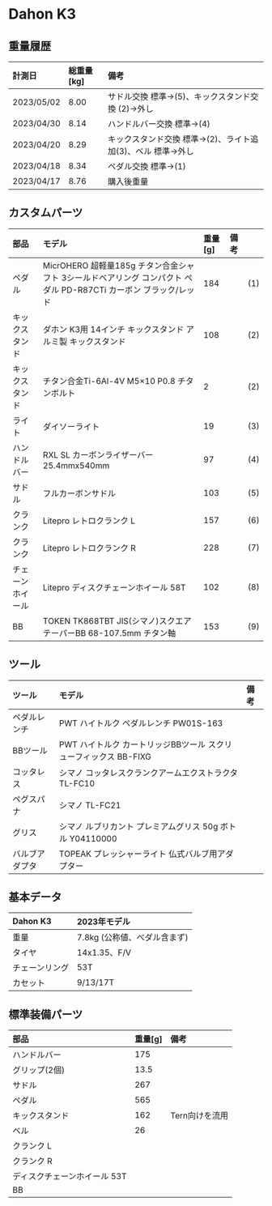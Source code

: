 # Dahon K3

## 重量履歴

|計測日|総重量[kg]|備考|
|:---|:---|:---|
|2023/05/02|8.00|サドル交換 標準→(5)、キックスタンド交換 (2)→外し|
|2023/04/30|8.14|ハンドルバー交換 標準→(4)|
|2023/04/20|8.29|キックスタンド交換 標準→(2)、ライト追加(3)、ベル 標準→外し|
|2023/04/18|8.34|ペダル交換 標準→(1)|
|2023/04/17|8.76|購入後重量|

## カスタムパーツ

|部品|モデル|重量[g]|備考||
|:---|:---|:---|:---|:---|
|ペダル|MicrOHERO 超軽量185g チタン合金シャフト 3シールドベアリング コンパクト ペダル PD-R87CTi カーボン ブラック/レッド|184||(1)|
|キックスタンド|ダホン K3用 14インチ キックスタンド アルミ製 キックスタンド|108||(2)|
|キックスタンド|チタン合金Ti-6Al-4V M5×10 P0.8 チタンボルト|2||(2)|
|ライト|ダイソーライト|19||(3)|
|ハンドルバー|RXL SL カーボンライザーバー 25.4mmx540mm|97||(4)|
|サドル|フルカーボンサドル|103||(5)|
|クランク|Litepro レトロクランク L|157||(6)|
|クランク|Litepro レトロクランク R|228||(7)|
|チェーンホイール|Litepro ディスクチェーンホイール 58T|102||(8)|
|BB|TOKEN TK868TBT JIS(シマノ)スクエアテーパーBB 68-107.5mm チタン軸|153||(9)|

## ツール
|ツール|モデル|備考|
|:---|:---|:---|
|ペダルレンチ|PWT ハイトルク ペダルレンチ PW01S-163||
|BBツール|PWT ハイトルク カートリッジBBツール スクリューフィックス BB-FIXG||
|コッタレス|シマノ コッタレスクランクアームエクストラクタ TL-FC10||
|ペグスパナ|シマノ TL-FC21|
|グリス|シマノ ルブリカント プレミアムグリス 50g ボトル Y04110000||
|バルブアダプタ|TOPEAK プレッシャーライト 仏式バルブ用アダプター||

## 基本データ

|Dahon K3|2023年モデル|
|:---|:---|
|重量|7.8kg (公称値、べダル含まず)|
|タイヤ|14x1.35、F/V|
|チェーンリング|53T|
|カセット|9/13/17T|

## 標準装備パーツ
|部品|重量[g]|備考|
|:---|:---|:---|
|ハンドルバー|175||
|グリップ(2個)|13.5||
|サドル|267||
|ペダル|565||
|キックスタンド|162|Tern向けを流用|
|ベル|26||
|クランク L|||
|クランク R|||
|ディスクチェーンホイール 53T|||
|BB|||
